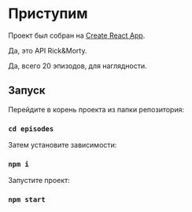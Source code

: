 # Приступим

Проект был собран на [Create React App](https://github.com/facebook/create-react-app).

Да, это API Rick&Morty.

Да, всего 20 эпизодов, для наглядности.

## Запуск

Перейдите в корень проекта из папки репозитория:
### `cd episodes`

 Затем установите зависимости:
### `npm i`

Запустите проект:
### `npm start`
